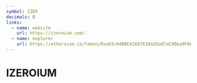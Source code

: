 ```yaml
---
symbol: IZER
decimals: 8
links:
  - name: website
    url: https://izeroium.com/
  - name: explorer
    url: https://etherscan.io/token/0xab5c04BBE42667610a2Da07aC98ea9FA6e4a9514
---
```


# IZEROIUM
